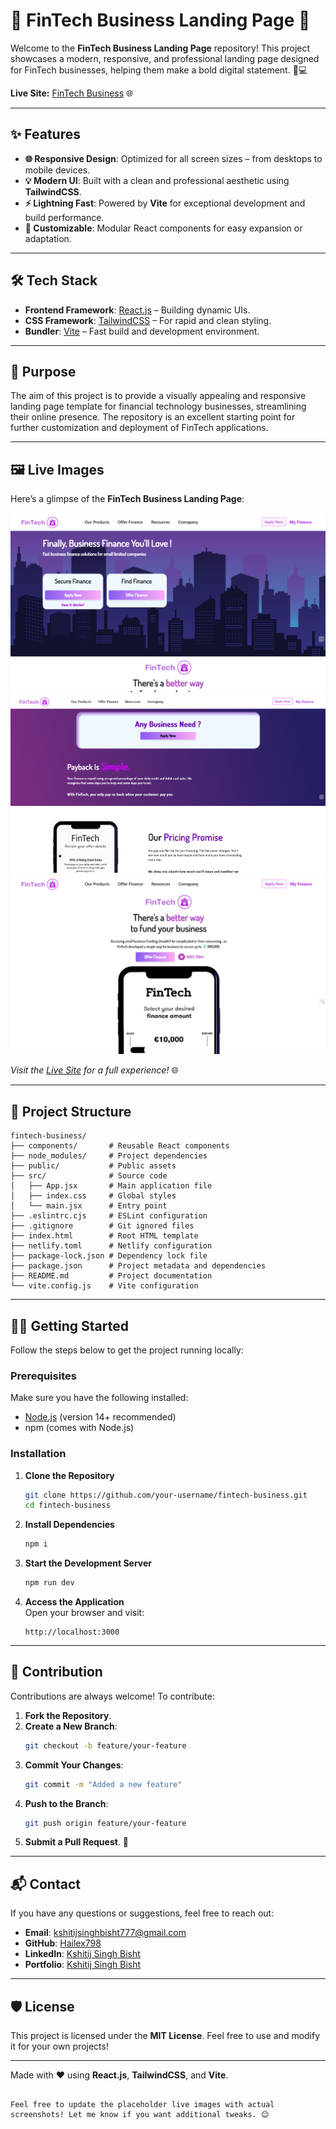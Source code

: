 # 🌟 FinTech Business Landing Page 🌟

Welcome to the **FinTech Business Landing Page** repository! This project showcases a modern, responsive, and professional landing page designed for FinTech businesses, helping them make a bold digital statement. 💼💻

**Live Site:** [FinTech Business](https://fintechbusiness.vercel.app/) 🌐

---

## ✨ Features

- **🌐 Responsive Design**: Optimized for all screen sizes – from desktops to mobile devices.
- **💡 Modern UI**: Built with a clean and professional aesthetic using **TailwindCSS**.
- **⚡ Lightning Fast**: Powered by **Vite** for exceptional development and build performance.
- **🎨 Customizable**: Modular React components for easy expansion or adaptation.

---

## 🛠️ Tech Stack

- **Frontend Framework**: [React.js](https://reactjs.org/) – Building dynamic UIs.
- **CSS Framework**: [TailwindCSS](https://tailwindcss.com/) – For rapid and clean styling.
- **Bundler**: [Vite](https://vitejs.dev/) – Fast build and development environment.

---

## 🎯 Purpose

The aim of this project is to provide a visually appealing and responsive landing page template for financial technology businesses, streamlining their online presence. The repository is an excellent starting point for further customization and deployment of FinTech applications.

---

## 🖼️ Live Images

Here’s a glimpse of the **FinTech Business Landing Page**:

![FinTech Business Screenshot](./public/sample/s1.png)
![FinTech Business Screenshot](./public/sample/s2.png)
![FinTech Business Screenshot](./public/sample/s3.png)

*Visit the [Live Site](https://fintechbusiness.vercel.app/) for a full experience!* 🌐

---

## 📂 Project Structure

```plaintext
fintech-business/
├── components/       # Reusable React components
├── node_modules/     # Project dependencies
├── public/           # Public assets
├── src/              # Source code
│   ├── App.jsx       # Main application file
│   ├── index.css     # Global styles
│   └── main.jsx      # Entry point
├── .eslintrc.cjs     # ESLint configuration
├── .gitignore        # Git ignored files
├── index.html        # Root HTML template
├── netlify.toml      # Netlify configuration
├── package-lock.json # Dependency lock file
├── package.json      # Project metadata and dependencies
├── README.md         # Project documentation
└── vite.config.js    # Vite configuration
```

---

## 🏃‍♂️ Getting Started

Follow the steps below to get the project running locally:

### Prerequisites

Make sure you have the following installed:

- [Node.js](https://nodejs.org/) (version 14+ recommended)
- npm (comes with Node.js)

### Installation

1. **Clone the Repository**  
   ```bash
   git clone https://github.com/your-username/fintech-business.git
   cd fintech-business
   ```

2. **Install Dependencies**  
   ```bash
   npm i
   ```

3. **Start the Development Server**  
   ```bash
   npm run dev
   ```

4. **Access the Application**  
   Open your browser and visit:  
   ```
   http://localhost:3000
   ```

---

## 🤝 Contribution

Contributions are always welcome! To contribute:

1. **Fork the Repository**.
2. **Create a New Branch**:  
   ```bash
   git checkout -b feature/your-feature
   ```
3. **Commit Your Changes**:  
   ```bash
   git commit -m "Added a new feature"
   ```
4. **Push to the Branch**:  
   ```bash
   git push origin feature/your-feature
   ```
5. **Submit a Pull Request**. 🎉

---

## 📬 Contact

If you have any questions or suggestions, feel free to reach out:

- **Email**: [kshitijsinghbisht777@gmail.com](mailto:kshitijsinghbisht777@gmail.com)
- **GitHub**: [Hailex798](https://github.com/hailex798)
- **LinkedIn**: [Kshitij Singh Bisht](https://linkedin.com/in/kshitijsinghbisht)
- **Portfolio**: [Kshitij Singh Bisht](https://kshitijsinghbisht.netlify.app)

---

## 🛡️ License

This project is licensed under the **MIT License**. Feel free to use and modify it for your own projects!

---

Made with ❤️ using **React.js**, **TailwindCSS**, and **Vite**.
``` 

Feel free to update the placeholder live images with actual screenshots! Let me know if you want additional tweaks. 😊